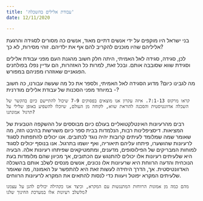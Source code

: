 ```yaml
---
title: 'עבודת אלילים בהשכלה'
date: 12/11/2020

---
```


בני ישראל היו מוקפים על ידי אנשים דתיים מאוד, אנשים כה מסורים לסגידה והרגעת אליליהם שהיו מוכנים להקריב להם אף את ילדיהם. זוהי מסירות, לא כך?

לכן, סגידה, סגידה לאל האמיתי, היתה חלק חשוב מהגנת העם מפני עבודת אלילים וסגידת שווא שסובבה אותם. ובכל זאת, למרות כל האזהרות, הם עדיין נפלו בפולחנים הפגאניים שאוזהרו מפניהם במפורש.

מה לגבינו כיום? מדוע הסגידה לאל האמיתי, ולספר את כל מה שעשה עבורנו, כה חשוב - במיוחד מפני הסכנות של עבודת אלילים מודרנית?

`קראו מרקוס 7:1-13. איזה עקרון אנו מוצאים בפסוקים 7-9 שיכול להתיישם כיום בהקשר של השכלה אדוונטיסטית והסכנה להוראת שווא, לקוחה מן העולם, שיוכלו להשפיע באופן שלילי על תרגול אמונתנו?`

רבים מהרעיונות האינטלקטואליים בעולם כיום מבוססים על ההשקפה הטבעית של המציאות. דיסציפלינות רבות, הנלמדות בבית ספר כיום משורשות בהיבט הזה, מה שאומר שמה שמלומד לעיתים קרובות יהיה נוגד לכתובים. אנו יכולים להתפתות לסגוד לרעיונות שהושערו, פיתחו עליהם תיאוריה, ואף יושמו בתרגול. אנו בנוסף יכולים לסגוד למוחות המבריקים של הפילוסופים, מדענים, ומתמטיקאים שפיתחו רעיונות אלה. הבעיה היא שלעיתים רעיונות אלו יכולים להתנגש עם הכתובים, אך מכיוון שהם מלומדות בעת הנוכחית והדעה הרווחת היא שרעיונות אלו נכונים, אנשים מנסים לשלב אותם בהשכלה האדוונטיסטית. אך, הדרך היחידה לעשות זאת היא להתפשר על האמונה, מה שאומר שלעיתים המקרא יפוטל ויעוות כדי לנסות להתאים את המקרא לרעיונות הרווחים.

`מהם כמה מן אמונות הרווחות המתנגשות עם המקרא, וכיצד אנו כקהילה יכולים להגן על עצמנו מלשלב רעיונות אלו במערכת החינוך שלנו?`